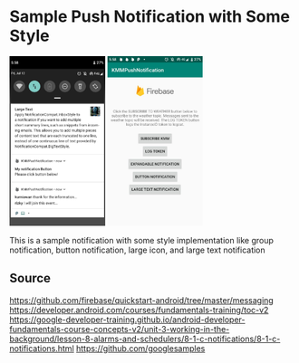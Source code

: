 # Sample Push Notification with Some Style
<img src="https://github.com/moryku/push_notification/blob/master/screenshot/1.jpg" data-canonical-src="https://github.com/moryku/push_notification/blob/master/screenshot/1.jpg" height="300" />

<img src="https://github.com/moryku/push_notification/blob/master/screenshot/2.jpg" data-canonical-src="https://github.com/moryku/push_notification/blob/master/screenshot/2.jpg" height="300" />


This is a sample notification with some style implementation like group notification, button notification, large icon, and large text notification

## Source
https://github.com/firebase/quickstart-android/tree/master/messaging
https://developer.android.com/courses/fundamentals-training/toc-v2
https://google-developer-training.github.io/android-developer-fundamentals-course-concepts-v2/unit-3-working-in-the-background/lesson-8-alarms-and-schedulers/8-1-c-notifications/8-1-c-notifications.html
https://github.com/googlesamples
